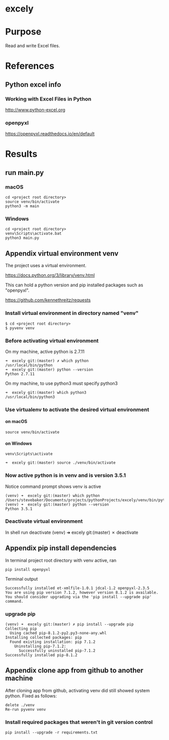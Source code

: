 # excely

# Purpose
Read and write Excel files.

# References

## Python excel info

### Working with Excel Files in Python
http://www.python-excel.org

### openpyxl
https://openpyxl.readthedocs.io/en/default

# Results

## run main.py
### macOS
    cd <project root directory>
    source venv/bin/activate
    python3 -m main

### Windows
    cd <project root directory>
    venv\Scripts\activate.bat
    python3 main.py
    
## Appendix virtual environment venv

The project uses a virtual environment.

https://docs.python.org/3/library/venv.html

This can hold a python version and pip installed packages such as "openpyxl".

https://github.com/kennethreitz/requests

### Install virtual environment in directory named "venv"

    $ cd <project root directory>
    $ pyvenv venv

### Before activating virtual environment

On my machine, active python is 2.7.11

    ➜  excely git:(master) ✗ which python
    /usr/local/bin/python
    ➜  excely git:(master) python --version
    Python 2.7.11

On my machine, to use python3 must specify python3

    ➜  excely git:(master) which python3
    /usr/local/bin/python3

### Use virtualenv to activate the desired virtual environment
#### on macOS
    source venv/bin/activate

#### on Windows
    venv\Scripts\activate

    ➜  excely git:(master) source ./venv/bin/activate

### Now active python is in venv and is version 3.5.1

Notice command prompt shows venv is active

    (venv) ➜  excely git:(master) which python
    /Users/stevebaker/Documents/projects/pythonProjects/excely/venv/bin/python
    (venv) ➜  excely git:(master) python --version
    Python 3.5.1


### Deactivate virtual environment
In shell run deactivate
    (venv) ➜  excely git:(master) ✗ deactivate

## Appendix pip install dependencies
In terminal project root directory with venv active, ran

    pip install openpyxl

Terminal output  

    Successfully installed et-xmlfile-1.0.1 jdcal-1.2 openpyxl-2.3.5
    You are using pip version 7.1.2, however version 8.1.2 is available.
    You should consider upgrading via the 'pip install --upgrade pip' command.

### upgrade pip

    (venv) ➜  excely git:(master) ✗ pip install --upgrade pip
    Collecting pip
      Using cached pip-8.1.2-py2.py3-none-any.whl
    Installing collected packages: pip
      Found existing installation: pip 7.1.2
        Uninstalling pip-7.1.2:
          Successfully uninstalled pip-7.1.2
    Successfully installed pip-8.1.2

## Appendix clone app from github to another machine
After cloning app from github, activating venv did still showed system python.
Fixed as follows:

    delete ./venv
    Re-run pyvenv venv

### Install required packages that weren't in git version control

    pip install --upgrade -r requirements.txt

